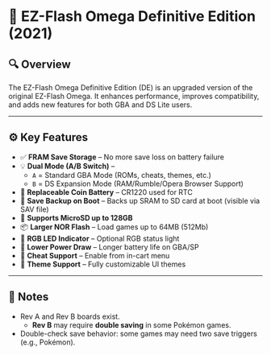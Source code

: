 # 🧩 EZ-Flash Omega Definitive Edition (2021)

## 🔍 Overview
The EZ-Flash Omega Definitive Edition (DE) is an upgraded version of the original EZ-Flash Omega. It enhances performance, improves compatibility, and adds new features for both GBA and DS Lite users.

---

## ⚙️ Key Features

- ✅ **FRAM Save Storage** – No more save loss on battery failure
- 💡 **Dual Mode (A/B Switch)** –
  - `A` = Standard GBA Mode (ROMs, cheats, themes, etc.)
  - `B` = DS Expansion Mode (RAM/Rumble/Opera Browser Support)
- 🔋 **Replaceable Coin Battery** – CR1220 used for RTC
- 💾 **Save Backup on Boot** – Backs up SRAM to SD card at boot (visible via SAV file)
- 📁 **Supports MicroSD up to 128GB**
- 📦 **Larger NOR Flash** – Load games up to 64MB (512Mb)
- 🌈 **RGB LED Indicator** – Optional RGB status light
- 🔄 **Lower Power Draw** – Longer battery life on GBA/SP
- 🔧 **Cheat Support** – Enable from in-cart menu
- 🎨 **Theme Support** – Fully customizable UI themes

---

## 🧠 Notes
- Rev A and Rev B boards exist.
  - **Rev B** may require **double saving** in some Pokémon games.
- Double-check save behavior: some games may need two save triggers (e.g., Pokémon).
